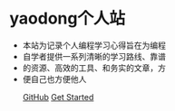 <!-- _coverpage.md  首页封面 -->

<!-- 标题 -->
<!-- # docsify <small>3.5</small> -->
# yaodong个人站

<!-- ![](#f0f0f0) -->

- 本站为记录个人编程学习心得旨在为编程
- 自学者提供一系列清晰的学习路线、靠谱
- 的资源、高效的工具、和务实的文章，方
- 便自己也方便他人

<!-- 按钮 -->
&nbsp;&nbsp;&nbsp;&nbsp;&nbsp;
[GitHub](https://github.com/yaodong1215)
[Get Started](java/README)